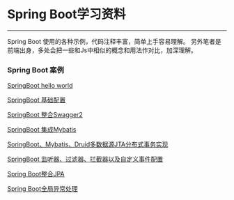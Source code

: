 # Spring Boot学习资料
****
Spring Boot 使用的各种示例，代码注释丰富，简单上手容易理解。
另外笔者是前端出身，多处会把一些和Js中相似的概念和用法作对比，加深理解。

### Spring Boot 案例
[SpringBoot hello world](https://github.com/zhuqitao/spring-boot-examples/tree/master/springboot-hello-world)

[SpringBoot 基础配置](https://github.com/zhuqitao/spring-boot-examples/tree/master/springboot-base-config)

[SpringBoot 整合Swagger2](https://github.com/zhuqitao/spring-boot-examples/tree/master/springboot-swagger)

[SpringBoot 集成Mybatis](https://github.com/zhuqitao/spring-boot-examples/tree/master/springboot-mybatis)

[SoringBoot、Mybatis、Druid多数据源JTA分布式事务实现](https://github.com/zhuqitao/spring-boot-examples/tree/master/springboot-mybatis-druid-jta)

[SpringBoot 监听器、过滤器、拦截器以及自定义事件配置](https://github.com/zhuqitao/spring-boot-examples/tree/master/springboot-listener-filter-interceptor)

[Spring Boot整合JPA](https://github.com/zhuqitao/spring-boot-examples/tree/master/springboot-jpa)

[Spring Boot全局异常处理](https://github.com/zhuqitao/spring-boot-examples/tree/master/springboot-exception)